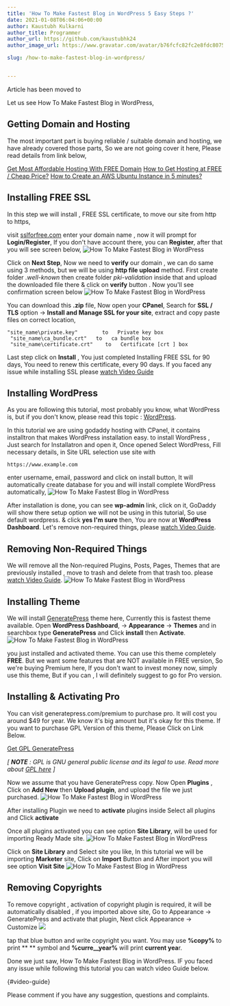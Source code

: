```yaml
---
title: 'How To Make Fastest Blog in WordPress 5 Easy Steps ?'
date: 2021-01-08T06:04:06+00:00
author: Kaustubh Kulkarni
author_title: Programmer
author_url: https://github.com/kaustubhk24
author_image_url: https://www.gravatar.com/avatar/b76fcfc82fc2e8fdc8075636f1735f61?s=200

slug: /how-to-make-fastest-blog-in-wordpress/


---
```

Article has been moved to
 

Let us see How To Make Fastest Blog in WordPress,

## Getting Domain and Hosting

The most important part is buying reliable / suitable domain and hosting, we have already covered those parts, So we are not going cover it here, Please read details from link below,

[Get Most Affordable Hosting With FREE Domain](https://blog.kaustubh.codes/get-most-affordable-hosting-with-free-domain/)
[How to Get Hosting at FREE / Cheap Price?](https://blog.kaustubh.codes/how-to-get-hosting-at-free-cheap-price/)
[How to Create an AWS Ubuntu Instance in 5 minutes?](https://blog.kaustubh.codes/how-to-create-an-aws-ubuntu-instance-in-5-minutes/)

## Installing FREE SSL

In this step we will install , FREE SSL certificate, to move our site from http to https, 

visit [sslforfree.com](https://www.sslforfree.com/) enter your domain name , now it will prompt for **Login/Register**, If you don't have account there, you can **Register**, after that you will see screen below,
![How To Make Fastest Blog in WordPress](https://kaustubhk24.netlify.app/imgs/wp-content/uploads/2021/01/image-18.png) 

Click on **Next Step**, Now we need to **verify** our domain , we can do same using 3 methods, but we will be using **http file upload** method. First create folder _.well-known_ then create folder _pki-validation_ inside that and upload the downloaded file there & click on **verify** button . Now you'll see confirmation screen below
![How To Make Fastest Blog in WordPress](https://kaustubhk24.netlify.app/imgs/wp-content/uploads/2021/01/image-19.png) 

You can download this **.zip** file, Now open your **CPanel**, Search for **SSL / TLS** option -> **Install and Manage SSL for your site**, extract and copy paste files on correct location,


```
"site_name\private.key"        to   Private key box
 "site_name\ca_bundle.crt"   to   ca bundle box
 "site_name\certificate.crt"    to   Certificate [crt ] box
```


Last step click on **Install** , You just completed Installing FREE SSL for 90 days, You need to renew this certificate, every 90 days. If you faced any issue while installing SSL please [watch Video Guide](#video-guide)

## Installing WordPress

As you are following this tutorial, most probably you know, what WordPress is, but if you don't know, please read this topic : [WordPress](https://en.wikipedia.org/wiki/WordPress).

In this tutorial we are using godaddy hosting with CPanel, it contains installtron that makes WordPress installation easy. to install WordPress , Just search for Installatron and open it, Once opened Select WordPress, Fill necessary details, in Site URL selection use site with 


```
https://www.example.com
```


enter username, email, password and click on install button, It will automatically create database for you and will install complete WordPress automatically,
![How To Make Fastest Blog in WordPress](https://kaustubhk24.netlify.app/imgs/wp-content/uploads/2021/01/image-20.png) 

After installation is done, you can see **wp-admin** link, click on it, GoDaddy will show there setup option we will not be using in this tutorial, So use default wordpress. & click **yes I'm sure** then, You are now at **WordPress Dashboard**. Let's remove non-required things, please [watch Video Guide](https://blog.kaustubh.codes/wp-admin/post.php?post=1185&action=edit#video-guide).

## Removing Non-Required Things

We will remove all the Non-required Plugins, Posts, Pages, Themes that are previously installed , move to trash and delete from that trash too. please [watch Video Guide](https://blog.kaustubh.codes/wp-admin/post.php?post=1185&action=edit#video-guide).
![How To Make Fastest Blog in WordPress](https://kaustubhk24.netlify.app/imgs/wp-content/uploads/2021/01/image-21.png) 

## Installing Theme

We will install [GeneratePress](https://wordpress.org/themes/generatepress/) theme here, Currently this is fastest theme available. Open **WordPress Dashboard**, -> **Appearance** -> **Themes** and in searchbox type **GeneratePress** and Click **install** then **Activate**.
![How To Make Fastest Blog in WordPress](https://kaustubhk24.netlify.app/imgs/wp-content/uploads/2021/01/image-22.png) 

you just installed and activated theme. You can use this theme completely **FREE**. But we want some features that are NOT available in FREE version, So we're buying Premium here, If you don't want to invest money now, simply use this theme, But if you can , I will definitely suggest to go for Pro version.

## Installing & Activating Pro

You can visit generatepress.com/premium to purchase pro. It will cost you around $49 for year. We know it's big amount but it's okay for this theme. If you want to purchase GPL Version of this theme, Please Click on Link Below.



[Get GPL GeneratePress](https://blog.kaustubh.codes/product/gpl-generatepress/)





_[ **NOTE** : GPL is GNU general public license and its legal to use. Read more about [GPL here](https://en.wikipedia.org/wiki/GNU_General_Public_License) ]_

Now we assume that you have GeneratePress copy. Now Open **Plugins** , Click on **Add New** then **Upload plugin**, and upload the file we just purchased.
![How To Make Fastest Blog in WordPress](https://kaustubhk24.netlify.app/imgs/wp-content/uploads/2021/01/image-23.png) 

After installing Plugin we need to **activate** plugins inside Select all plugins and Click **activate**

Once all plugins activated you can see option **Site Library**, will be used for importing Ready Made site.
![How To Make Fastest Blog in WordPress](https://kaustubhk24.netlify.app/imgs/wp-content/uploads/2021/01/image-24.png) 

Click on **Site Library** and Select site you like, In this tutorial we will be importing **Marketer** site, Click on **Import** Button and After import you will see option **Visit Site**
![How To Make Fastest Blog in WordPress](https://kaustubhk24.netlify.app/imgs/wp-content/uploads/2021/01/image-25.png) 

## Removing Copyrights

To remove copyright , activation of copyright plugin is required, it will be automatically disabled , if you imported above site, Go to Appearance -> GeneratePress and activate that plugin, Next click Appearance -> Customize 
![](https://kaustubhk24.netlify.app/imgs/wp-content/uploads/2021/01/image-26.png) 

tap that blue button and write copyright you want. You may use **%copy%** to print ** ** symbol and **%curre__year%** will print **current yea**r.

Done we just saw, How To Make Fastest Blog in WordPress. IF you faced any issue while following this tutorial you can watch video Guide below.

 {#video-guide}

Please comment if you have any suggestion, questions and complaints.